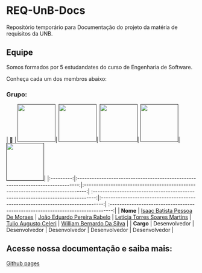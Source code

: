 # REQ-UnB-Docs

Repositório temporário para Documentação do projeto da matéria de requisitos da UNB.

## Equipe

Somos formados por 5 estudandates do curso de Engenharia de Software.

Conheça cada um dos membros abaixo:

### Grupo:

| **📸**    | 
[<img src="https://avatars.githubusercontent.com/u/118384776?v=4" width=100>]()| 
[<img src="https://avatars.githubusercontent.com/u/88348513?v=4"  width=100>]()| 
[<img src="https://avatars.githubusercontent.com/u/86434947?v=4"  width=100>]()|
[<img src="https://avatars.githubusercontent.com/u/122989234?v=4" width=100>]()|
[<img src="https://avatars.githubusercontent.com/u/124713089?v=4" width=100>]()|
|:---------:|:-------------------------------------------------------------------------------:|:-------------------------------------------------------------------------------:|
:-------------------------------------------------------------------------------:|:-------------------------------------------------------------------------------:|
:-------------------------------------------------------------------------------:|
| **Nome**  | 
[Isaac Batista Pessoa De Moraes](https://https://github.com/isaacbatista26)                  | 
[João Eduardo Pereira Rabelo](https://github.com/JoaoEduardoP)                               | 
[Letícia Torres Soares Martins](https://github.com/leticiatmartins)                          |
[Tulio Augusto Celeri](https://github.com/TulioCeleri)                                       |
[William Bernardo Da Silva](https://github.com/willxbernardo)                                |
| **Cargo** |
Desenvolvedor                                                                                | 
Desenvolvedor                                                                                | 
Desenvolvedor                                                                                |
Desenvolvedor                                                                                |
Desenvolvedor                                                                                |

## Acesse nossa documentação e saiba mais: 
[Github pages](https://pi1-2024-1.github.io/PI1-KATIAU-docs/)